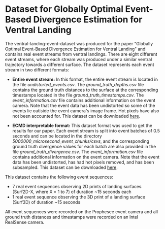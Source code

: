 # Dataset for Globally Optimal Event-Based Divergence Estimation for Ventral Landing

The ventral-landing-event-dataset was produced for the paper "Globally Optimal Event-Based Divergence Estimation for Ventral Landing" and contains real event streams from ventral landings.  There are eight different event streams, where each stream was produced under a similar ventral trajectory towards a different surface. The dataset represents each event stream in two different formats: 

* **Entire event stream:** In this format, the entire event stream is located in the file *undistorted_events.csv*. The *ground_truth_depths.csv* file contains the ground truth distances to the surface at the corresponding timestamps located in the file *ground_truth_timestamps.csv*. The *event_information.csv* file contains additional information on the event camera. Note that the event data has been undistorted so some of the events lie outiside the event camera's image frame.  Hot pixels have also not been accounted for.  This dataset can be downloaded [here](https://drive.google.com/drive/folders/14_KwWMmmpYtOZUYa4m3QlQQ9Bn7S0fDD?usp=sharing "entire event streams").

* **ECMD interpretable format:** This dataset format was used to get the results for our paper. Each event stream is split into event batches of 0.5 seconds and can be located in the directory *5000000_microsecond_event_chunks/csvs*, and the corresponding ground truth divergence values for each batch are also provided in the file *ground_truth_divergence.csv*. The *event_information.csv* file contains additional information on the event camera. Note that the event data has been undistorted, has had hot pixels removed, and has been subsampled. This dataset can be downloaded [here](https://drive.google.com/drive/folders/1I26pwHQLJlkpWzxHNkFDNj4yRmihmxjL?usp=sharing "event batches").

This dataset contains the following event sequences: 

* 7 real event sequences observing 2D prints of landing surfaces (Surf2D-X, where X = 1 to 7) of duration ~15 seconds each
* 1 real event sequence observing the 3D print of a landing surface (Surf3D) of duration ~15 seconds

All event sequences were recorded on the Prophesee event camera and all ground truth distances and timestamps were recorded on an Intel RealSense camera.
